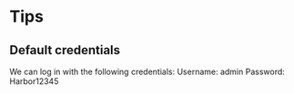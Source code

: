 # Tips

## Default credentials

We can log in with the following credentials:
Username: admin
Password: Harbor12345
